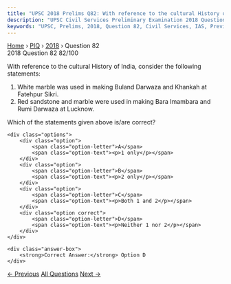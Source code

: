 ```yaml
---
title: "UPSC 2018 Prelims Q82: With reference to the cultural History of India, consider th..."
description: "UPSC Civil Services Preliminary Examination 2018 Question 82 with options and answer"
keywords: "UPSC, Prelims, 2018, Question 82, Civil Services, IAS, Previous Year Questions"
---
```


<nav class="breadcrumb">
    <a href="../../">Home</a>
    <span>›</span>
    <a href="../">PIQ</a>
    <span>›</span>
    <a href="./">2018</a>
    <span>›</span>
    <span>Question 82</span>
</nav>

<div class="question-header">
    <div class="question-meta">
        <span class="year-badge">2018</span>
        <span class="question-number">Question 82</span>
        <span class="progress">82/100</span>
    </div>
    <div class="progress-bar">
        <div class="progress-fill" style="width: 82.0%"></div>
    </div>
</div>

<div class="question-content">
    <div class="question-text">
        <p>With reference to the cultural History of India, consider the following<br />
statements:</p>
<ol>
<li>White marble was used in making Buland Darwaza and Khankah at Fatehpur Sikri. </li>
<li>Red sandstone and marble were used in making Bara Imambara and Rumi Darwaza at Lucknow.</li>
</ol>
<p>Which of the statements given above is/are correct?</p>
    </div>
    
    <div class="options">
        <div class="option">
            <span class="option-letter">A</span>
            <span class="option-text"><p>1 only</p></span>
        </div>
        <div class="option">
            <span class="option-letter">B</span>
            <span class="option-text"><p>2 only</p></span>
        </div>
        <div class="option">
            <span class="option-letter">C</span>
            <span class="option-text"><p>Both 1 and 2</p></span>
        </div>
        <div class="option correct">
            <span class="option-letter">D</span>
            <span class="option-text"><p>Neither 1 nor 2</p></span>
        </div>
    </div>

    <div class="answer-box">
        <strong>Correct Answer:</strong> Option D
    </div>
</div>

<div class="question-nav">
    <a href="../q081-with-reference-to-the-religious-practices-in-india/" class="nav-btn prev">← Previous</a>
    <a href="../" class="nav-btn center">All Questions</a>
    <a href="../q083-which-one-of-the-following-foreign-travelers-elabo/" class="nav-btn next">Next →</a>
</div>
